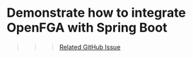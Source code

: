 # Demonstrate how to integrate OpenFGA with Spring Boot

>>> [Related GitHub Issue](https://github.com/semusings/bhuwanupadhyay.dev/issues/14)

